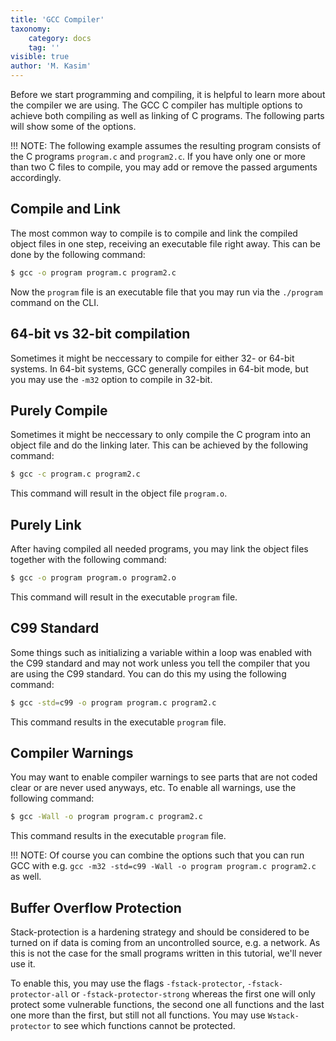 ```yaml
---
title: 'GCC Compiler'
taxonomy:
    category: docs
    tag: ''
visible: true
author: 'M. Kasim'
---
```


Before we start programming and compiling, it is helpful to learn more about the compiler we are using. The GCC C compiler has multiple options to achieve both compiling as well as linking of C programs. The following parts will show some of the options.

!!! NOTE: The following example assumes the resulting program consists of the C programs `program.c` and `program2.c`. If you have only one or more than two C files to compile, you may add or remove the passed arguments accordingly.


## Compile and Link
The most common way to compile is to compile and link the compiled object files in one step, receiving an executable file right away. This can be done by the following command:

```sh
$ gcc -o program program.c program2.c
```

Now the `program` file is an executable  file that you may run via the `./program` command on the CLI.


## 64-bit vs 32-bit compilation
Sometimes it might be neccessary to compile for either 32- or 64-bit systems. In 64-bit systems, GCC generally compiles in 64-bit mode, but you may use the `-m32` option to compile in 32-bit.


## Purely Compile
Sometimes it might be neccessary to only compile the C program into an object file and do the linking later. This can be achieved by the following command:

```sh
$ gcc -c program.c program2.c
```

This command will result in the object file `program.o`.


## Purely Link
After having compiled all needed programs, you may link the object files together with the following command:

```sh
$ gcc -o program program.o program2.o
```

This command will result in the executable `program` file.


## C99 Standard
Some things such as initializing a variable within a loop was enabled with the C99 standard and may not work unless you tell the compiler that you are using the C99 standard. You can do this my using the following command:

```sh
$ gcc -std=c99 -o program program.c program2.c
```

This command results in the executable `program` file.


## Compiler Warnings
You may want to enable compiler warnings to see parts that are not coded clear or are never used anyways, etc. To enable all warnings, use the following command:

```sh
$ gcc -Wall -o program program.c program2.c
```

This command results in the executable `program` file.

!!! NOTE: Of course you can combine the options such that you can run GCC with e.g. `gcc -m32 -std=c99 -Wall -o program program.c program2.c` as well.


## Buffer Overflow Protection
Stack-protection is a hardening strategy and should be considered to be turned on if data is coming from an uncontrolled source, e.g. a network. As this is not the case for the small programs written in this tutorial, we'll never use it.

To enable this, you may use the flags `-fstack-protector`, `-fstack-protector-all` or `-fstack-protector-strong` whereas the first one will only protect some vulnerable functions, the second one all functions and the last one more than the first, but still not all functions. You may use `Wstack-protector` to see which functions cannot be protected.

